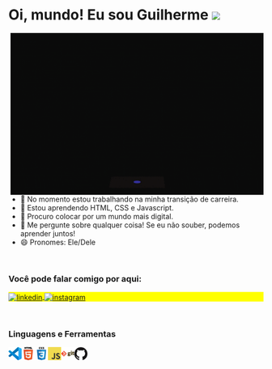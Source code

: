 <h1 align="left">Oi, mundo! Eu sou Guilherme <img src="https://raw.githubusercontent.com/kaueMarques/kaueMarques/master/hi.gif" width="30px"></h1>

 <img align="right" alt="GIF" src="https://github.com/jguigo/jguigo/blob/main/img-dev.gif?raw=true" width="500" height="320" />

- 🔭 No momento estou trabalhando na minha transição de carreira.
- 🌱 Estou aprendendo HTML, CSS e Javascript.
- 👯 Procuro colocar por um mundo mais digital.
- 💬 Me pergunte sobre qualquer coisa! Se eu não souber, podemos aprender juntos!
- 😄 Pronomes: Ele/Dele

<br>

### Você pode falar comigo por aqui:

<p align="left" style="background:yellow">
<a href="https://www.linkedin.com/in/guilhermef-melo/" target="_blank">
  <img align="center" src="https://img.shields.io/badge/-guilhermefmelo-05122A?style=flat&logo=linkedin" alt="linkedin"/>
</a>
<a href="https://instagram.com/jguigo" target="_blank">
 <img align="center" src="https://img.shields.io/badge/-jguigo-05122A?style=flat&logo=instagram" alt="instagram"/>
</a>
</p>
<br>

### Linguagens e Ferramentas
<img align="left" alt="Visual Studio Code" width="26px" src="https://raw.githubusercontent.com/github/explore/80688e429a7d4ef2fca1e82350fe8e3517d3494d/topics/visual-studio-code/visual-studio-code.png" />
<img align="left" alt="HTML5" width="26px" src="https://raw.githubusercontent.com/github/explore/80688e429a7d4ef2fca1e82350fe8e3517d3494d/topics/html/html.png" />
<img align="left" alt="CSS3" width="26px" src="https://raw.githubusercontent.com/github/explore/80688e429a7d4ef2fca1e82350fe8e3517d3494d/topics/css/css.png" />
<img align="left" alt="JavaScript" width="26px" src="https://raw.githubusercontent.com/github/explore/80688e429a7d4ef2fca1e82350fe8e3517d3494d/topics/javascript/javascript.png" />
<img align="left" alt="Git" width="26px" src="https://raw.githubusercontent.com/github/explore/80688e429a7d4ef2fca1e82350fe8e3517d3494d/topics/git/git.png" />
<img align="left" alt="GitHub" width="26px" src="https://raw.githubusercontent.com/github/explore/78df643247d429f6cc873026c0622819ad797942/topics/github/github.png" />
